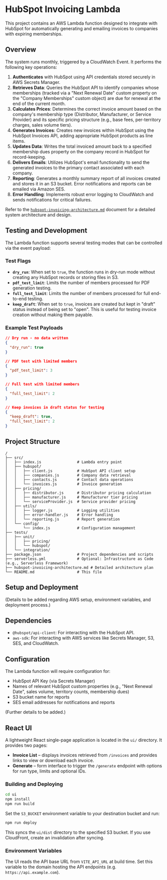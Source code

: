 # HubSpot Invoicing Lambda

This project contains an AWS Lambda function designed to integrate with HubSpot for automatically generating and emailing invoices to companies with expiring memberships.

## Overview

The system runs monthly, triggered by a CloudWatch Event. It performs the following key operations:

1.  **Authenticates** with HubSpot using API credentials stored securely in AWS Secrets Manager.
2.  **Retrieves Data**: Queries the HubSpot API to identify companies whose memberships (tracked via a "Next Renewal Date" custom property on the "Company Memberships" custom object) are due for renewal at the end of the current month.
3.  **Calculates Prices**: Determines the correct invoice amount based on the company's membership type (Distributor, Manufacturer, or Service Provider) and its specific pricing structure (e.g., base fees, per-territory charges, sales volume tiers).
4.  **Generates Invoices**: Creates new invoices within HubSpot using the HubSpot Invoices API, adding appropriate HubSpot products as line items.
5.  **Updates Data**: Writes the total invoiced amount back to a specified membership dues property on the company record in HubSpot for record-keeping.
6.  **Delivers Emails**: Utilizes HubSpot's email functionality to send the generated invoices to the primary contact associated with each company.
7.  **Reporting**: Generates a monthly summary report of all invoices created and stores it in an S3 bucket. Error notifications and reports can be emailed via Amazon SES.
8.  **Error Handling**: Implements robust error logging to CloudWatch and sends notifications for critical failures.

Refer to the [`hubspot-invoicing-architecture.md`](hubspot-invoicing-architecture.md) document for a detailed system architecture and design.

## Testing and Development

The Lambda function supports several testing modes that can be controlled via the event payload:

### Test Flags

- **`dry_run`**: When set to `true`, the function runs in dry-run mode without creating any HubSpot records or storing files in S3.
- **`pdf_test_limit`**: Limits the number of members processed for PDF generation testing.
- **`full_test_limit`**: Limits the number of members processed for full end-to-end testing.
- **`keep_draft`**: When set to `true`, invoices are created but kept in "draft" status instead of being set to "open". This is useful for testing invoice creation without making them payable.

### Example Test Payloads

```json
// Dry run - no data written
{
  "dry_run": true
}

// PDF test with limited members
{
  "pdf_test_limit": 3
}

// Full test with limited members
{
  "full_test_limit": 2
}

// Keep invoices in draft status for testing
{
  "keep_draft": true,
  "full_test_limit": 2
}
```

## Project Structure

```
/
├── src/
│   ├── index.js                # Lambda entry point
│   ├── hubspot/
│   │   ├── client.js           # HubSpot API client setup
│   │   ├── companies.js        # Company data retrieval
│   │   ├── contacts.js         # Contact data operations
│   │   └── invoices.js         # Invoice generation
│   ├── pricing/
│   │   ├── distributor.js      # Distributor pricing calculation
│   │   ├── manufacturer.js     # Manufacturer tier pricing
│   │   └── serviceProvider.js  # Service provider pricing
│   ├── utils/
│   │   ├── logger.js           # Logging utilities
│   │   ├── error-handler.js    # Error handling
│   │   └── reporting.js        # Report generation
│   └── config/
│       └── index.js            # Configuration management
├── tests/
│   ├── unit/
│   │   ├── pricing/
│   │   └── hubspot/
│   └── integration/
├── package.json                # Project dependencies and scripts
├── serverless.yml              # Optional: Infrastructure as Code (e.g., Serverless Framework)
├── hubspot-invoicing-architecture.md # Detailed architecture plan
└── README.md                   # This file
```

## Setup and Deployment

(Details to be added regarding AWS setup, environment variables, and deployment process.)

## Dependencies

-   `@hubspot/api-client`: For interacting with the HubSpot API.
-   `aws-sdk`: For interacting with AWS services like Secrets Manager, S3, SES, and CloudWatch.

## Configuration

The Lambda function will require configuration for:
-   HubSpot API Key (via Secrets Manager)
-   Names of relevant HubSpot custom properties (e.g., "Next Renewal Date", sales volume, territory counts, membership dues)
-   S3 bucket name for reports
-   SES email addresses for notifications and reports

(Further details to be added.)
## React UI

A lightweight React single-page application is located in the `ui/` directory. It provides two pages:

- **Invoice List** – displays invoices retrieved from `/invoices` and provides links to view or download each invoice.
- **Generate** – form interface to trigger the `/generate` endpoint with options for run type, limits and optional IDs.

### Building and Deploying

```bash
cd ui
npm install
npm run build
```

Set the `S3_BUCKET` environment variable to your destination bucket and run:

```bash
npm run deploy
```

This syncs the `ui/dist` directory to the specified S3 bucket. If you use CloudFront, create an invalidation after syncing.

### Environment Variables

The UI reads the API base URL from `VITE_API_URL` at build time. Set this variable to the domain hosting the API endpoints (e.g. `https://api.example.com`).
